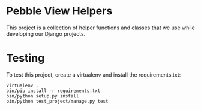 Pebble View Helpers
===================

This project is a collection of helper functions and classes that we use
while developing our Django projects.


Testing
=======

To test this project, create a virtualenv and install the requirements.txt:

    virtualenv .
    bin/pip install -r requirements.txt
    bin/python setup.py install
    bin/python test_project/manage.py test
